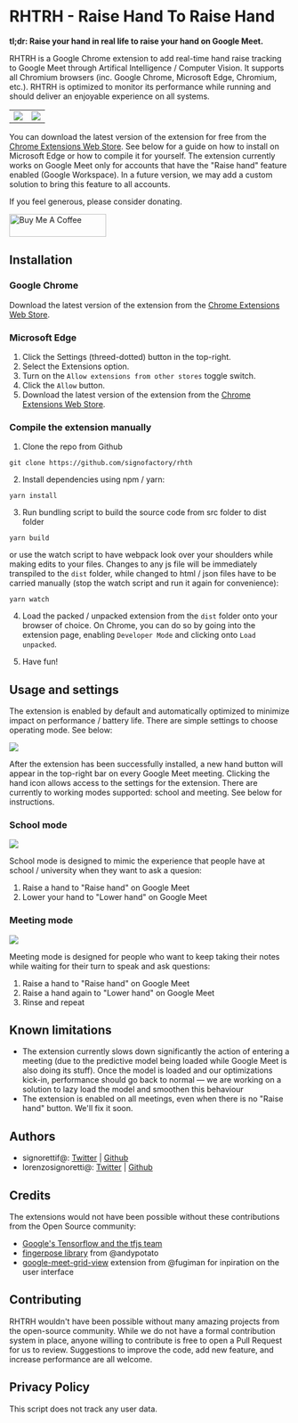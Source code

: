 # RHTRH - Raise Hand To Raise Hand

**tl;dr: Raise your hand in real life to raise your hand on Google Meet.**

RHTRH is a Google Chrome extension to add real-time hand raise tracking to Google Meet through Artifical Intelligence / Computer Vision. It supports all Chromium browsers (inc. Google Chrome, Microsoft Edge, Chromium, etc.). RHTRH is optimized to monitor its performance while running and should deliver an enjoyable experience on all systems.

<table>
  <tr>
    <td width="50%"><img src="https://media.giphy.com/media/LoFGaSRrCzOOs1urZb/giphy.gif" /></td>
    <td width="50%"><img src="https://media.giphy.com/media/eaHwAaKI6rYeTiPqEv/giphy.gif" /></td>
  </tr>
</table>

You can download the latest version of the extension for free from the [Chrome Extensions Web Store](https://chrome.google.com/webstore/detail/rhth-%E2%80%93-raise-hand-to-rais/eklmnoflmkgilkjdiocjonfcpdkacplj?hl=en). See below for a guide on how to install on Microsoft Edge or how to compile it for yourself. The extension currently works on Google Meet only for accounts that have the "Raise hand" feature enabled (Google Workspace). In a future version, we may add a custom solution to bring this feature to all accounts.

If you feel generous, please consider donating.

<a href="https://buymeacoffee.com/signofactory" target="_blank"><img src="https://cdn.buymeacoffee.com/buttons/default-orange.png" alt="Buy Me A Coffee" height="41" width="174"></a>

## Installation

### Google Chrome

Download the latest version of the extension from the [Chrome Extensions Web Store](https://chrome.google.com/webstore/detail/rhth-%E2%80%93-raise-hand-to-rais/eklmnoflmkgilkjdiocjonfcpdkacplj?hl=en).

### Microsoft Edge

1. Click the Settings (threed-dotted) button in the top-right.
2. Select the Extensions option.
3. Turn on the `Allow extensions from other stores` toggle switch.
4. Click the `Allow` button.
5. Download the latest version of the extension from the [Chrome Extensions Web Store](https://chrome.google.com/webstore/detail/rhth-%E2%80%93-raise-hand-to-rais/eklmnoflmkgilkjdiocjonfcpdkacplj?hl=en).

### Compile the extension manually

1. Clone the repo from Github

```
git clone https://github.com/signofactory/rhth
```

2. Install dependencies using npm / yarn:

```
yarn install
```

3. Run bundling script to build the source code from src folder to dist folder

```
yarn build
```

or use the watch script to have webpack look over your shoulders while making edits to your files. Changes to any js file will be immediately transpiled to the `dist` folder, while changed to html / json files have to be carried manually (stop the watch script and run it again for convenience):

```
yarn watch
```

4. Load the packed / unpacked extension from the `dist` folder onto your browser of choice. On Chrome, you can do so by going into the extension page, enabling `Developer Mode` and clicking onto `Load unpacked`.

5. Have fun!

## Usage and settings

The extension is enabled by default and automatically optimized to minimize impact on performance / battery life. There are simple settings to choose operating mode. See below:

![](https://media.giphy.com/media/gpBcnwDaUHd6wdmQwT/giphy.gif)

After the extension has been successfully installed, a new hand button will appear in the top-right bar on every Google Meet meeting. Clicking the hand icon allows access to the settings for the extension. There are currently to working modes supported: school and meeting. See below for instructions.

### School mode

![](https://media.giphy.com/media/LoFGaSRrCzOOs1urZb/giphy.gif)

School mode is designed to mimic the experience that people have at school / university when they want to ask a quesion:

1. Raise a hand to "Raise hand" on Google Meet
2. Lower your hand to "Lower hand" on Google Meet

### Meeting mode

![](https://media.giphy.com/media/eaHwAaKI6rYeTiPqEv/giphy.gif)

Meeting mode is designed for people who want to keep taking their notes while waiting for their turn to speak and ask questions:

1. Raise a hand to "Raise hand" on Google Meet
2. Raise a hand again to "Lower hand" on Google Meet
3. Rinse and repeat

## Known limitations

- The extension currently slows down significantly the action of entering a meeting (due to the predictive model being loaded while Google Meet is also doing its stuff). Once the model is loaded and our optimizations kick-in, performance should go back to normal — we are working on a solution to lazy load the model and smoothen this behaviour
- The extension is enabled on all meetings, even when there is no "Raise hand" button. We'll fix it soon.

## Authors

- signorettif@: [Twitter](https://twitter.com/signorettif) | [Github](https://github.com/signorettif)
- lorenzosignoretti@: [Twitter](https://twitter.com/lorenzosigno) | [Github](https://github.com/lorenzosignoretti)

## Credits

The extensions would not have been possible without these contributions from the Open Source community:

- [Google's Tensorflow and the tfjs team](https://github.com/tensorflow/tfjs)
- [fingerpose library](https://github.com/andypotato/fingerpose) from @andypotato
- [google-meet-grid-view](https://github.com/Fugiman/google-meet-grid-view) extension from @fugiman for inpiration on the user interface

## Contributing

RHTRH wouldn't have been possible without many amazing projects from the open-source community. While we do not have a formal contribution system in place, anyone willing to contribute is free to open a Pull Request for us to review. Suggestions to improve the code, add new feature, and increase performance are all welcome.

## Privacy Policy

This script does not track any user data.
